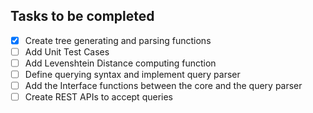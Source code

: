 ## Tasks to be completed

- [x] Create tree generating and parsing functions
- [ ] Add Unit Test Cases
- [ ] Add Levenshtein Distance computing function
- [ ] Define querying syntax and implement query parser
- [ ] Add the Interface functions between the core and the query parser
- [ ] Create REST APIs to accept queries